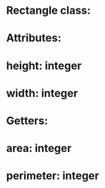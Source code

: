 # Rectangle class: 
#   Attributes:
#     height: integer
#     width: integer
#
#   Getters: 
#     area: integer
#     perimeter: integer
